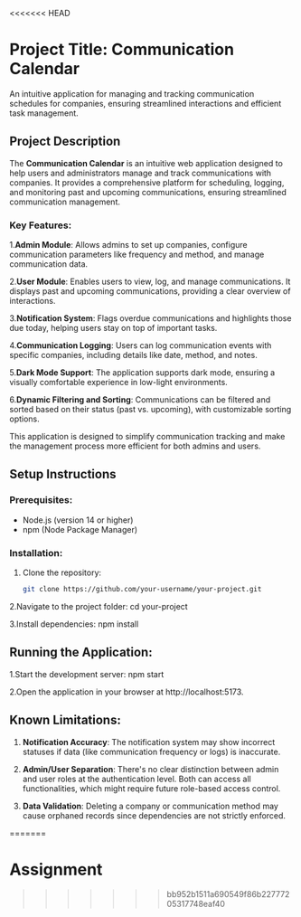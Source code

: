 <<<<<<< HEAD
# Project Title: Communication Calendar

An intuitive application for managing and tracking communication schedules for companies, ensuring streamlined interactions and efficient task management.

## Project Description

The **Communication Calendar** is an intuitive web application designed to help users and administrators manage and track communications with companies. It provides a comprehensive platform for scheduling, logging, and monitoring past and upcoming communications, ensuring streamlined communication management.

### Key Features:

1.**Admin Module**: Allows admins to set up companies, configure communication parameters like frequency and method, and manage communication data.

2.**User Module**: Enables users to view, log, and manage communications. It displays past and upcoming communications, providing a clear overview of interactions.

3.**Notification System**: Flags overdue communications and highlights those due today, helping users stay on top of important tasks.

4.**Communication Logging**: Users can log communication events with specific companies, including details like date, method, and notes.

5.**Dark Mode Support**: The application supports dark mode, ensuring a visually comfortable experience in low-light environments.

6.**Dynamic Filtering and Sorting**: Communications can be filtered and sorted based on their status (past vs. upcoming), with customizable sorting options.

This application is designed to simplify communication tracking and make the management process more efficient for both admins and users.

## Setup Instructions

### Prerequisites:
- Node.js (version 14 or higher)
- npm (Node Package Manager)

### Installation:
1. Clone the repository:
   ```bash
   git clone https://github.com/your-username/your-project.git

2.Navigate to the project folder: cd your-project

3.Install dependencies: npm install

## Running the Application:
1.Start the development server: npm start

2.Open the application in your browser at http://localhost:5173.


## Known Limitations:

1. **Notification Accuracy**: 
   The notification system may show incorrect statuses if data (like communication frequency or logs) is inaccurate.

2. **Admin/User Separation**: 
   There's no clear distinction between admin and user roles at the authentication level. Both can access all functionalities, which might require future role-based access control.

3. **Data Validation**: 
   Deleting a company or communication method may cause orphaned records since dependencies are not strictly enforced.































=======
# Assignment
>>>>>>> bb952b1511a690549f86b22777205317748eaf40
